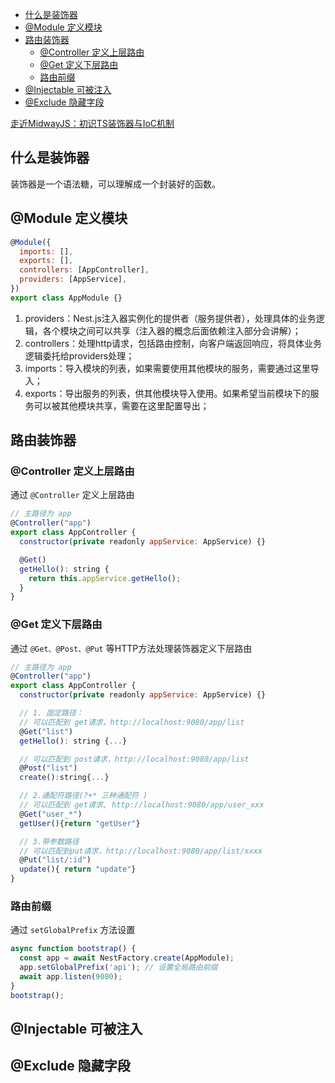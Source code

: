 - [什么是装饰器](#什么是装饰器)
- [@Module 定义模块](#module-定义模块)
- [路由装饰器](#路由装饰器)
  - [@Controller 定义上层路由](#controller-定义上层路由)
  - [@Get 定义下层路由](#get-定义下层路由)
  - [路由前缀](#路由前缀)
- [@Injectable 可被注入](#injectable-可被注入)
- [@Exclude 隐藏字段](#exclude-隐藏字段)

[走近MidwayJS：初识TS装饰器与IoC机制](https://juejin.cn/post/6859314697204662279#heading-2)

## 什么是装饰器

装饰器是一个语法糖，可以理解成一个封装好的函数。

## @Module 定义模块

```js
@Module({
  imports: [],
  exports: [],
  controllers: [AppController],
  providers: [AppService],
})
export class AppModule {}
```

1. providers：Nest.js注入器实例化的提供者（服务提供者），处理具体的业务逻辑，各个模块之间可以共享（注入器的概念后面依赖注入部分会讲解）；
2. controllers：处理http请求，包括路由控制，向客户端返回响应，将具体业务逻辑委托给providers处理；
3. imports：导入模块的列表，如果需要使用其他模块的服务，需要通过这里导入；
4. exports：导出服务的列表，供其他模块导入使用。如果希望当前模块下的服务可以被其他模块共享，需要在这里配置导出；

## 路由装饰器

### @Controller 定义上层路由

通过 `@Controller` 定义上层路由

```js
// 主路径为 app
@Controller("app")
export class AppController {
  constructor(private readonly appService: AppService) {}

  @Get()
  getHello(): string {
    return this.appService.getHello();
  }
}
```

### @Get 定义下层路由

通过 `@Get、@Post、@Put` 等HTTP方法处理装饰器定义下层路由

```js
// 主路径为 app
@Controller("app")
export class AppController {
  constructor(private readonly appService: AppService) {}

  // 1. 固定路径：
  // 可以匹配到 get请求，http://localhost:9080/app/list
  @Get("list")
  getHello(): string {...}

  // 可以匹配到 post请求，http://localhost:9080/app/list
  @Post("list")
  create():string{...}

  // 2.通配符路径(?+* 三种通配符 )
  // 可以匹配到 get请求, http://localhost:9080/app/user_xxx
  @Get("user_*")
  getUser(){return "getUser"}

  // 3.带参数路径
  // 可以匹配到put请求，http://localhost:9080/app/list/xxxx
  @Put("list/:id")
  update(){ return "update"}
}
```

### 路由前缀

通过 `setGlobalPrefix` 方法设置

```js
async function bootstrap() {
  const app = await NestFactory.create(AppModule);
  app.setGlobalPrefix('api'); // 设置全局路由前缀
  await app.listen(9080);
}
bootstrap();
```

## @Injectable 可被注入

## @Exclude 隐藏字段
